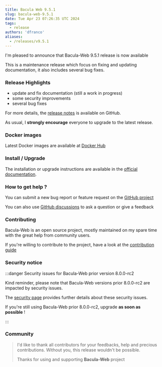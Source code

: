 ```yaml
---
title: Bacula Web 9.5.1
slug: bacula-web-9.5.1
date: Tue Apr 23 07:26:35 UTC 2024
tags:
  - release
authors: 'dfranco'
aliases:
  - /releases/v9.5.1
---
```


I'm pleased to announce that Bacula-Web 9.5.1 release is now available

<!-- truncate -->

This is a maintenance release which focus on fixing and updating documentation, it also includes several bug fixes.

### Release Highlights

- update and fix documentation (still a work in progress)
- some security improvements
- several bug fixes

For more details, the [release notes](https://github.com/bacula-web/bacula-web/releases/tag/v9.5.1) is available on GitHub.

As usual, I **strongly encourage** everyone to upgrade to the latest release.

### Docker images

Latest Docker images are available at [Docker Hub](https://hub.docker.com/r/baculaweb/bacula-web)

### Install / Upgrade

The installation or upgrade instructions are available in the [official documentation](https://www.bacula-web.org/docs).

### How to get help ?

You can submit a new bug report or feature request on the [GitHub project](https://github.com/bacula-web/bacula-web/issues)

You can also use [GitHub discussions](https://github.com/bacula-web/bacula-web/discussions) to ask a question or give a feedback

### Contributing

Bacula-Web is an open source project, mostly maintained on my spare time with the great help from community users.

If you're willing to contribute to the project, have a look at the [contribution guide](https://www.bacula-web.org/contribute/)

### Security notice

:::danger Security issues for Bacula-Web prior version 8.0.0-rc2

Kind reminder, please note that Bacula-Web versions prior 8.0.0-rc2 are impacted by security issues.

The [security page](/docs/about/security/) provides further details about these security issues.

If you're still using Bacula-Web prior 8.0.0-rc2, upgrade **as soon as possible** !

:::

### Community

> I'd like to thank all contributors for your feedbacks, help and precious contributions.
> Without you, this release wouldn't be possible.
>
> Thanks for using and supporting **Bacula-Web** project
